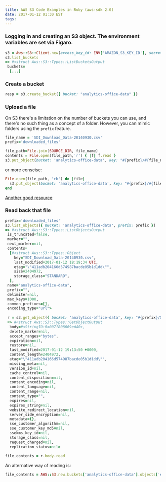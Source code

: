 ```yaml
---
title: AWS S3 Code Examples in Ruby (aws-sdk 2.0)
date: 2017-01-12 01:30 EST
tags:
---
```


### Logging in and creating an S3 object. The environment variables are set via Figaro.

```ruby
s3 = Aws::S3::Client.new(access_key_id: ENV['AMAZON_S3_KEY_ID'], secret_access_key: ENV['AMAZON_S3_SECRET'])
s3.list_buckets
=> #<struct Aws::S3::Types::ListBucketsOutput
 buckets=
  [...]
```

### Create a bucket

```ruby
resp = s3.create_bucket({ bucket: "analytics-office-data" })
```

### Upload a file

On S3 there's a limitation on the number of buckets you can use, and there's no such thing as a concept of a folder.
However, you can mimic folders using the `prefix` feature.

```ruby
file_name = 'SDI_Download_Data-20140930.csv' 
prefix='downloaded_files'

file_path=File.join(SOURCE_DIR, file_name)
contents = File.open(file_path,'r') { |f| f.read }
s3.put_object(bucket: 'analytics-office-data', key: "#{prefix}/#{file_name}", body: contents)
```

or more conscise:

```ruby
File.open(file_path, 'rb') do |file|
  s3.put_object(bucket: 'analytics-office-data', key: "#{prefix}/#{file_name}", body: file)
end
```

[Another good resource](https://aws.amazon.com/blogs/developer/uploading-files-to-amazon-s3/)

### Read back that file

```ruby
prefix='downloaded_files'
s3.list_objects({ bucket: 'analytics-office-data', prefix: prefix })
=> #<struct Aws::S3::Types::ListObjectsOutput
 is_truncated=false,
 marker="",
 next_marker=nil,
 contents=
  [#<struct Aws::S3::Types::Object
    key="SDI_Download_Data-20140930.csv",
    last_modified=2017-01-12 18:19:34 UTC,
    etag="\"411adb204166d574987bacde05b1d1dd\"",
    size=2404972,
    storage_class="STANDARD",
  ],
 name="analytics-office-data",
 prefix="",
 delimiter=nil,
 max_keys=1000,
 common_prefixes=[],
 encoding_type="url">
 
 r = s3.get_object({ bucket: 'analytics-office-data', key: "#{prefix}/SDI_Download_Data-20140930.csv" })
 => #<struct Aws::S3::Types::GetObjectOutput
  body=#<StringIO:0x007f808669ed40>,
  delete_marker=nil,
  accept_ranges="bytes",
  expiration=nil,
  restore=nil,
  last_modified=2017-01-12 19:13:50 +0000,
  content_length=2404972,
  etag="\"411adb204166d574987bacde05b1d1dd\"",
  missing_meta=nil,
  version_id=nil,
  cache_control=nil,
  content_disposition=nil,
  content_encoding=nil,
  content_language=nil,
  content_range=nil,
  content_type="",
  expires=nil,
  expires_string=nil,
  website_redirect_location=nil,
  server_side_encryption=nil,
  metadata={},
  sse_customer_algorithm=nil,
  sse_customer_key_md5=nil,
  ssekms_key_id=nil,
  storage_class=nil,
  request_charged=nil,
  replication_status=nil>
  
file_contents = r.body.read  
```

An alternative way of reading is:

```ruby
file_contents = AWS::S3.new.buckets['analytics-office-data'].objects['#{prefix}/SDI_Download_Data-20140930.csv'].read
```
